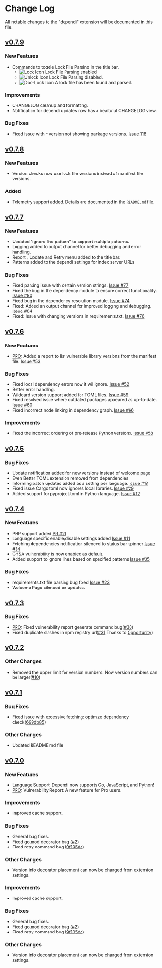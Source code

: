 # Change Log

All notable changes to the "dependi" extension will be documented in this file.

## [v0.7.9](https://github.com/filllabs/dependi/compare/v0.7.8...v0.7.9)

### New Features

- Commands to toggle Lock File Parsing in the title bar.
  - ![Lock Icon](https://www.dependi.io/screenshots/lock.png)  Lock File Parsing enabled.
  - ![Unlock Icon](https://www.dependi.io/screenshots/unlock.png)  Lock File Parsing disabled.
  - ![Doc-Lock Icon](https://www.dependi.io/screenshots/lock-doc.png)  A lock file has been found and parsed.


### Improvements

- CHANGELOG cleanup and formatting.
- Notification for dependi updates now has a beaituful CHANGELOG view.

### Bug Fixes

- Fixed issue with `*` version not showing package versions. [Issue 118](https://github.com/filllabs/dependi/issues/118)

## [v0.7.8](https://github.com/filllabs/dependi/compare/v0.7.7...v0.7.8)

### New Features

- Version checks now use lock file versions instead of manifest file versions.

### Added

- Telemetry support added. Details are documented in the [`README.md`](https://github.com/filllabs/dependi/blob/main/vscode/README.md) file.

## [v0.7.7](https://github.com/filllabs/dependi/compare/v0.7.6...v0.7.7)

### New Features

- Updated "ignore line pattern" to support multiple patterns.
- Logging added to output channel for better debugging and error handling.
- Report , Update and Retry menu added to the title bar.
- Patterns added to the dependi settings for index server URLs

### Bug Fixes

- Fixed parsing issue with certain version strings. [Issue #77](https://github.com/filllabs/dependi/issues/77)
- Fixed the bug in the dependency module to ensure correct functionality. [Issue #80](https://github.com/filllabs/dependi/issues/80)
- Fixed bug in the dependency resolution module. [Issue #74](https://github.com/filllabs/dependi/issues/74)
- Fixed: Added an output channel for improved logging and debugging. [Issue #84](https://github.com/filllabs/dependi/issues/82)
- Fixed: Issue with changing versions in requirements.txt. [Issue #76](https://github.com/filllabs/dependi/issues/76)

## [v0.7.6](https://github.com/filllabs/dependi/compare/v0.7.5...v0.7.6)

### New Features

- [PRO](https://dependi.io): Added a report to list vulnerable library versions from the manifest file. [Issue #53](https://github.com/filllabs/dependi/issues/53)

### Bug Fixes

- Fixed local dependency errors now it wil ignore. [Issue #52](https://github.com/filllabs/dependi/issues/52)
- Better error handling.
- Wildcard version support added for TOML files. [Issue #59](https://github.com/filllabs/dependi/issues/59)
- Fixed resolved issue where outdated packages appeared as up-to-date. [Issue #60](https://github.com/filllabs/dependi/issues/60)
- Fixed incorrect node linking in dependency graph. [Issue #66](https://github.com/filllabs/dependi/issues/66)

### Improvements

- Fixed the incorrect ordering of pre-release Python versions. [Issue #58](https://github.com/filllabs/dependi/issues/58)

## [v0.7.5](https://github.com/filllabs/dependi/compare/v0.7.4...v0.7.5)

### Bug Fixes

- Update notification added for new versions instead of welcome page
- Even Better TOML extension removed from dependencies
- Informing patch updates added as a setting per language. [Issue #13](https://github.com/filllabs/dependi/issues/13)
- Fixed issue Cargo.toml now ignores local libraries. [Issue #29](https://github.com/filllabs/dependi/issues/29)
- Added support for pyproject.toml in Python language. [Issue #12](https://github.com/filllabs/dependi/issues/12)

## [v0.7.4](https://github.com/filllabs/dependi/compare/v0.7.3...v0.7.4)

### New Features

- PHP support added [PR #21](https://github.com/filllabs/dependi/pull/21)
- Language specific enable/disable settings added [Issue #11](https://github.com/filllabs/dependi/issues/11)
- Fetching dependencies notification silenced to status bar spinner [Issue #34](https://github.com/filllabs/dependi/issues/34)
- GHSA vulnerability is now enabled as default.
- Added support to ignore lines based on specified patterns [Issue #35](https://github.com/filllabs/dependi/issues/35)

### Bug Fixes

- requirements.txt file parsing bug fixed [Issue #23](https://github.com/filllabs/dependi/issues/23)
- Welcome Page silenced on updates.

## [v0.7.3](https://github.com/filllabs/dependi/compare/v0.7.2...v0.7.3)

### Bug Fixes

- [PRO](https://dependi.io): Fixed vulnerability report generate command bug([#30](https://github.com/filllabs/dependi/pull/30))
- Fixed duplicate slashes in npm registry url([#31](https://github.com/filllabs/dependi/pull/31) Thanks to [Opportunity](https://github.com/OpportunityLiu))

## [v0.7.2](https://github.com/filllabs/dependi/compare/v0.7.1...v0.7.2)

### Other Changes

- Removed the upper limit for version numbers. Now version numbers can be larger([#10](https://github.com/filllabs/dependi/issues/10))

## [v0.7.1](https://github.com/filllabs/dependi/compare/v0.7.v0...v0.7.1)

### Bug Fixes

- Fixed issue with excessive fetching: optimize dependency check([699db85](https://github.com/filllabs/dependi/pull/5))

### Other Changes

- Updated README.md file

## [v0.7.0](https://github.com/filllabs/dependi/compare/v0.6.v0...v0.7.0)

### New Features

- Language Support: Dependi now supports Go, JavaScript, and Python!
- [PRO](https://dependi.io): Vulnerability Report: A new feature for Pro users.

### Improvements

- Improved cache support.

### Bug Fixes

- General bug fixes.
- Fixed go.mod decorator bug ([#2](https://github.com/filllabs/dependi/pull/2))
- Fixed retry command bug ([9f105dc](https://github.com/filllabs/dependi/commit/9f105dc347d66d33acf9e63c4c09d96206ae6e4c))

### Other Changes

- Version info decorator placement can now be changed from extension settings.

### Improvements

- Improved cache support.

### Bug Fixes

- General bug fixes.
- Fixed go.mod decorator bug ([#2](https://github.com/filllabs/dependi/pull/2))
- Fixed retry command bug ([9f105dc](https://github.com/filllabs/dependi/commit/9f105dc347d66d33acf9e63c4c09d96206ae6e4c))

### Other Changes

- Version info decorator placement can now be changed from extension settings.
